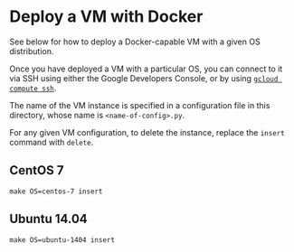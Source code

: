 # Deploy a VM with Docker

See below for how to deploy a Docker-capable VM with a given OS distribution.

Once you have deployed a VM with a particular OS, you can connect to it via SSH
using either the Google Developers Console, or by using [`gcloud compute
ssh`](https://cloud.google.com/sdk/gcloud/reference/compute/ssh).

The name of the VM instance is specified in a configuration file in this
directory, whose name is `<name-of-config>.py`.

For any given VM configuration, to delete the instance, replace the `insert`
command with `delete`.

## CentOS 7

    make OS=centos-7 insert

## Ubuntu 14.04

    make OS=ubuntu-1404 insert
